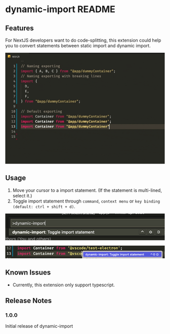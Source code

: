 # dynamic-import README
## Features

For NextJS developers want to do code-splitting, this extension could help you to convert statements between static import and dynamic import.

![Extension Demo](images/demo.gif)

## Usage

1. Move your cursor to a import statement. (If the statement is multi-lined, select it.)
2. Toggle import statement through `command`, `context menu` or `key binding (default: ctrl + shift + d)`.

![Toggle through command palette](images/command.png)

![Toggle through context menu](images/context.png)

## Known Issues

- Currently, this extension only support typescript.

## Release Notes

### 1.0.0

Initial release of dynamic-import
